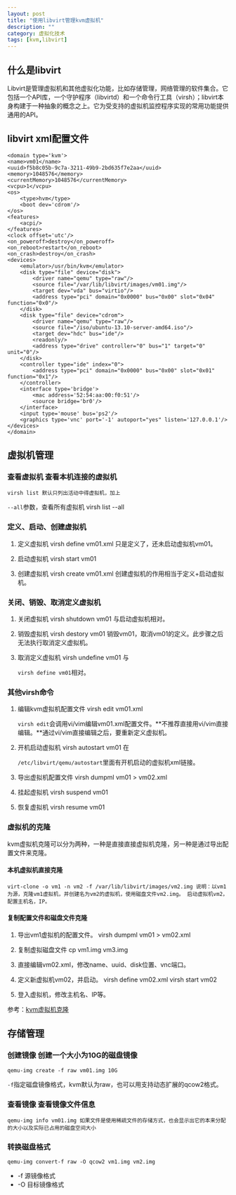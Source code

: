 ```yaml
---
layout: post
title: "使用libvirt管理kvm虚拟机"
description: ""
category: 虚拟化技术
tags: [kvm,libvirt]
---
```


## 什么是libvirt 

Libvirt是管理虚拟机和其他虚拟化功能，比如存储管理，网络管理的软件集合。它包括一个API库，一个守护程序（libvirtd）和一个命令行工具（virsh）；libvirt本身构建于一种抽象的概念之上。它为受支持的虚拟机监控程序实现的常用功能提供通用的API。 

<!--more-->

## libvirt xml配置文件

    <domain type='kvm'> 
    <name>vm01</name> 
    <uuid>f5b8c05b-9c7a-3211-49b9-2bd635f7e2aa</uuid> 
    <memory>1048576</memory> 
    <currentMemory>1048576</currentMemory> 
    <vcpu>1</vcpu> 
    <os> 
        <type>hvm</type> 
        <boot dev='cdrom'/> 
    </os> 
    <features> 
        <acpi/> 
    </features> 
    <clock offset='utc'/> 
    <on_poweroff>destroy</on_poweroff> 
    <on_reboot>restart</on_reboot> 
    <on_crash>destroy</on_crash> 
    <devices> 
        <emulator>/usr/bin/kvm</emulator> 
        <disk type="file" device="disk"> 
            <driver name="qemu" type="raw"/> 
            <source file="/var/lib/libvirt/images/vm01.img"/> 
            <target dev="vda" bus="virtio"/> 
            <address type="pci" domain="0x0000" bus="0x00" slot="0x04" function="0x0"/> 
        </disk> 
        <disk type="file" device="cdrom"> 
            <driver name="qemu" type="raw"/> 
            <source file="/iso/ubuntu-13.10-server-amd64.iso"/> 
            <target dev="hdc" bus="ide"/> 
            <readonly/> 
            <address type="drive" controller="0" bus="1" target="0" unit="0"/> 
        </disk> 
        <controller type="ide" index="0"> 
            <address type="pci" domain="0x0000" bus="0x00" slot="0x01" function="0x1"/> 
        </controller> 
        <interface type='bridge'> 
            <mac address='52:54:aa:00:f0:51'/> 
            <source bridge='br0'/> 
        </interface> 
        <input type='mouse' bus='ps2'/> 
        <graphics type='vnc' port='-1' autoport="yes" listen='127.0.0.1'/> 
    </devices> 
    </domain> 

## 虚拟机管理

### 查看虚拟机 查看本机连接的虚拟机 

    virsh list 默认只列出活动中得虚拟机，加上

`--all`参数，查看所有虚拟机 
    virsh list --all

### 定义、启动、创建虚拟机

1.  定义虚拟机 
         virsh define vm01.xml 只是定义了，还未启动虚拟机vm01。

2.  启动虚拟机 
         virsh start vm01

3.  创建虚拟机 
         virsh create vm01.xml 创建虚拟机的作用相当于定义+启动虚拟机。

### 关闭、销毁、取消定义虚拟机

1.  关闭虚拟机 
         virsh shutdown vm01 与启动虚拟机相对。

2.  销毁虚拟机 
         virsh destory vm01 销毁vm01，取消vm01的定义。此步骤之后无法执行取消定义虚拟机。

3.  取消定义虚拟机 
         virsh undefine vm01 与
    
    `virsh define vm01`相对。

### 其他virsh命令

1.  编辑kvm虚拟机配置文件 
         virsh edit vm01.xml
    
    `virsh edit`会调用vi/vim编辑vm01.xml配置文件。**不推荐直接用vi/vim直接编辑。**通过vi/vim直接编辑之后，要重新定义虚拟机。
2.  开机启动虚拟机 
         virsh autostart vm01 在
    
    `/etc/libvirt/qemu/autostart`里面有开机启动的虚拟机xml链接。
3.  导出虚拟机配置文件 
         virsh dumpml vm01 > vm02.xml

4.  挂起虚拟机 
         virsh suspend vm01

5.  恢复虚拟机 
         virsh resume vm01

### 虚拟机的克隆 

kvm虚拟机克隆可以分为两种，一种是直接直接虚拟机克隆，另一种是通过导出配置文件来克隆。 

#### 本机虚拟机直接克隆

    virt-clone -o vm1 -n vm2 -f /var/lib/libvirt/images/vm2.img 说明：以vm1为源，克隆vm1虚拟机，并创建名为vm2的虚拟机，使用磁盘文件vm2.img。 启动虚拟机vm2，配置主机名，IP。 

#### 复制配置文件和磁盘文件克隆

1.  导出vm1虚拟机的配置文件。 
         virsh dumpml vm01 > vm02.xml

2.  复制虚拟磁盘文件 
         cp vm1.img vm3.img

3.  直接编辑vm02.xml，修改name、uuid、disk位置、vnc端口。
4.  定义新虚拟机vm02，并启动。 
         virsh define vm02.xml
         virsh start vm02

5.  登入虚拟机，修改主机名、IP等。 

参考：[kvm虚拟机克隆][1] 

## 存储管理

### 创建镜像 创建一个大小为10G的磁盘镜像 

    qemu-img create -f raw vm01.img 10G

`-f`指定磁盘镜像格式，kvm默认为raw，也可以用支持动态扩展的qcow2格式。 
### 查看镜像 查看镜像文件信息 

    qemu-img info vm01.img 如果文件是使用稀疏文件的存储方式，也会显示出它的本来分配的大小以及实际已占用的磁盘空间大小 

### 转换磁盘格式

    qemu-img convert-f raw -O qcow2 vm1.img vm2.img

*   -f 源镜像格式
*   -O 目标镜像格式

 [1]: http://koumm.blog.51cto.com/703525/1291793